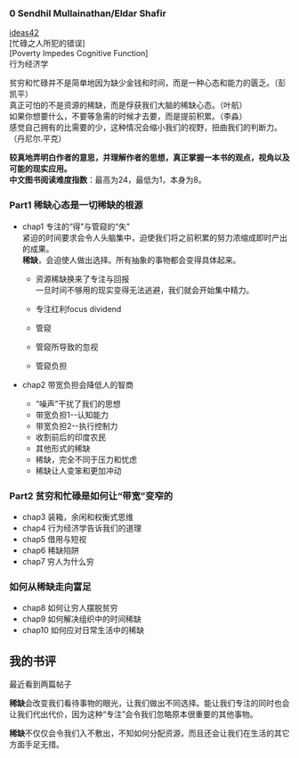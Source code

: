 ###  0 Sendhil Mullainathan/Eldar Shafir
[ideas42](http://www.ideas42.org/)  
[忙碌之人所犯的错误]  
[Poverty Impedes Cognitive Function]  
行为经济学

贫穷和忙碌并不是简单地因为缺少金钱和时间，而是一种心态和能力的匮乏。（彭凯平）  
真正可怕的不是资源的稀缺，而是俘获我们大脑的稀缺心态。（叶航）  
如果你想要什么，不要等急需的时候才去要，而是提前积累。（李淼）  
感觉自己拥有的比需要的少，这种情况会缩小我们的视野，扭曲我们的判断力。（丹尼尔.平克）  

**较真地弄明白作者的意思，并理解作者的思想，真正掌握一本书的观点，视角以及可能的现实应用。**  
**中文图书阅读难度指数**：最高为24，最低为1，本身为8。


###  Part1 稀缺心态是一切稀缺的根源
+ chap1 专注的“得”与管窥的“失”  
紧迫的时间要求会令人头脑集中，迫使我们将之前积累的努力浓缩成即时产出的成果。  
**稀缺**，会迫使人做出选择。所有抽象的事物都会变得具体起来。  
	+ 资源稀缺换来了专注与回报  
	一旦时间不够用的现实变得无法逃避，我们就会开始集中精力。  
	+ 专注红利focus dividend    
	  
	+ 管窥
	+ 管窥所导致的忽视
	+ 管窥负担

+ chap2 带宽负担会降低人的智商
	+ “噪声”干扰了我们的思想
	+ 带宽负担1--认知能力  
	+ 带宽负担2--执行控制力
	+ 收割前后的印度农民
	+ 其他形式的稀缺
	+ 稀缺，完全不同于压力和忧虑
	+ 稀缺让人变笨和更加冲动

###  Part2 贫穷和忙碌是如何让“带宽”变窄的
+ chap3 装箱，余闲和权衡式思维
+ chap4 行为经济学告诉我们的道理
+ chap5 借用与短视
+ chap6 稀缺陷阱
+ chap7 穷人为什么穷

### 如何从稀缺走向富足
+ chap8 如何让穷人摆脱贫穷
+ chap9 如何解决组织中的时间稀缺
+ chap10 如何应对日常生活中的稀缺


## 我的书评
最近看到两篇帖子

**稀缺**会改变我们看待事物的眼光，让我们做出不同选择。能让我们专注的同时也会让我们代出代价，因为这种“专注”会令我们忽略原本很重要的其他事物。  

**稀缺**不仅仅会令我们入不敷出，不知如何分配资源，而且还会让我们在生活的其它方面手足无措。  

